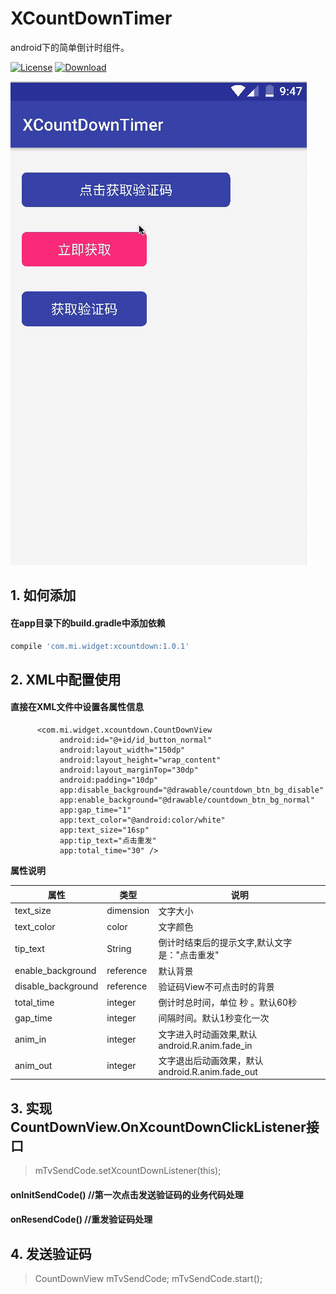 # XCountDownTimer
android下的简单倒计时组件。

[![License](https://img.shields.io/badge/license-Apache%202-green.svg)](https://www.apache.org/licenses/LICENSE-2.0)
[![Download](https://api.bintray.com/packages/brightmi/maven/xcountdown/images/download.svg) ](https://bintray.com/brightmi/maven/xcountdown/_latestVersion)

 ![image](https://github.com/Android-MI/XCountDownTimer/blob/master/screen/screen.gif)

## 1. 如何添加

#### 在app目录下的build.gradle中添加依赖

```gradle
compile 'com.mi.widget:xcountdown:1.0.1'
```

## 2. XML中配置使用

#### 直接在XML文件中设置各属性信息

```
      <com.mi.widget.xcountdown.CountDownView
           android:id="@+id/id_button_normal"
           android:layout_width="150dp"
           android:layout_height="wrap_content"
           android:layout_marginTop="30dp"
           android:padding="10dp"
           app:disable_background="@drawable/countdown_btn_bg_disable"
           app:enable_background="@drawable/countdown_btn_bg_normal"
           app:gap_time="1"
           app:text_color="@android:color/white"
           app:text_size="16sp"
           app:tip_text="点击重发"
           app:total_time="30" />
```


**属性说明**

| 属性 | 类型 | 说明 |
|---|---|---|
| text_size | dimension | 文字大小 |
| text_color | color | 文字颜色 |
| tip_text | String | 倒计时结束后的提示文字,默认文字是："点击重发" |
| enable_background | reference | 默认背景 |
| disable_background | reference | 验证码View不可点击时的背景 |
| total_time | integer | 倒计时总时间，单位 秒 。默认60秒|
| gap_time | integer | 间隔时间。默认1秒变化一次 |
| anim_in | integer | 文字进入时动画效果,默认 android.R.anim.fade_in |
| anim_out | integer | 文字退出后动画效果，默认 android.R.anim.fade_out|


## 3. 实现CountDownView.OnXcountDownClickListener接口
> mTvSendCode.setXcountDownListener(this);

#### onInitSendCode() //第一次点击发送验证码的业务代码处理
#### onResendCode() //重发验证码处理

## 4. 发送验证码

> CountDownView mTvSendCode;
> mTvSendCode.start();
